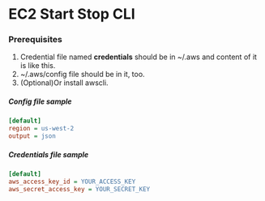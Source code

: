 # EC2 Start Stop CLI

### Prerequisites
1. Credential file named **credentials** should be in ~/.aws and content of it is like this.
2. ~/.aws/config file should be in it, too.
3. (Optional)Or install awscli.

##### Config file sample
```ini
[default]
region = us-west-2
output = json
```
##### Credentials file sample
```ini
[default]
aws_access_key_id = YOUR_ACCESS_KEY
aws_secret_access_key = YOUR_SECRET_KEY
```
